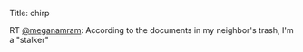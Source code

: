 Title: chirp

RT <a href="http://twitter.com/meganamram">@meganamram</a>: According to the documents in my neighbor's trash, I'm a "stalker"

